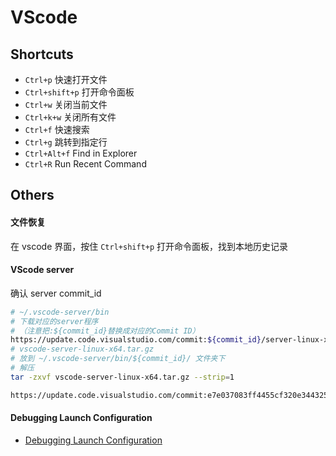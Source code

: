 # VScode

## Shortcuts

- `Ctrl+p` 快速打开文件
- `Ctrl+shift+p` 打开命令面板
- `Ctrl+w` 关闭当前文件
- `Ctrl+k+w` 关闭所有文件
- `Ctrl+f` 快速搜索
- `Ctrl+g` 跳转到指定行
- `Ctrl+Alt+f` Find in Explorer
- `Ctrl+R` Run Recent Command

## Others

#### 文件恢复

在 vscode 界面，按住 `Ctrl+shift+p` 打开命令面板，找到本地历史记录

#### VScode server

确认 server commit_id

```Bash
# ~/.vscode-server/bin
# 下载对应的server程序
# （注意把:${commit_id}替换成对应的Commit ID）
https://update.code.visualstudio.com/commit:${commit_id}/server-linux-x64/stable
# vscode-server-linux-x64.tar.gz
# 放到 ~/.vscode-server/bin/${commit_id}/ 文件夹下
# 解压
tar -zxvf vscode-server-linux-x64.tar.gz --strip=1

https://update.code.visualstudio.com/commit:e7e037083ff4455cf320e344325dacb480062c3c/server-linux-x64/stable

```
#### Debugging Launch Configuration

- [Debugging Launch Configuration](https://code.visualstudio.com/docs/editor/debugging#_launch-configurations)